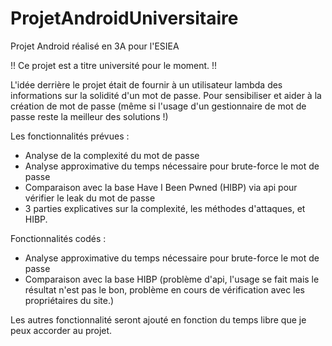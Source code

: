 # ProjetAndroidUniversitaire
Projet Android réalisé en 3A pour l'ESIEA

!! Ce projet est a titre université pour le moment. !!

L'idée derrière le projet était de fournir à un utilisateur lambda des informations sur
la solidité d'un mot de passe.
Pour sensibiliser et aider à la création de mot de passe
(même si l'usage d'un gestionnaire de mot de passe reste la meilleur des solutions !)

Les fonctionnalités prévues :
- Analyse de la complexité du mot de passe
- Analyse approximative du temps nécessaire pour brute-force le mot de passe
- Comparaison avec la base Have I Been Pwned (HIBP) via api pour vérifier le leak du mot de passe
- 3 parties explicatives sur la complexité, les méthodes d'attaques, et HIBP.

Fonctionnalités codés :
- Analyse approximative du temps nécessaire pour brute-force le mot de passe
- Comparaison avec la base HIBP (problème d'api, l'usage se fait mais le résultat n'est pas le bon,
problème en cours de vérification avec les propriétaires du site.)


Les autres fonctionnalité seront ajouté en fonction du temps libre que je peux accorder au projet.
